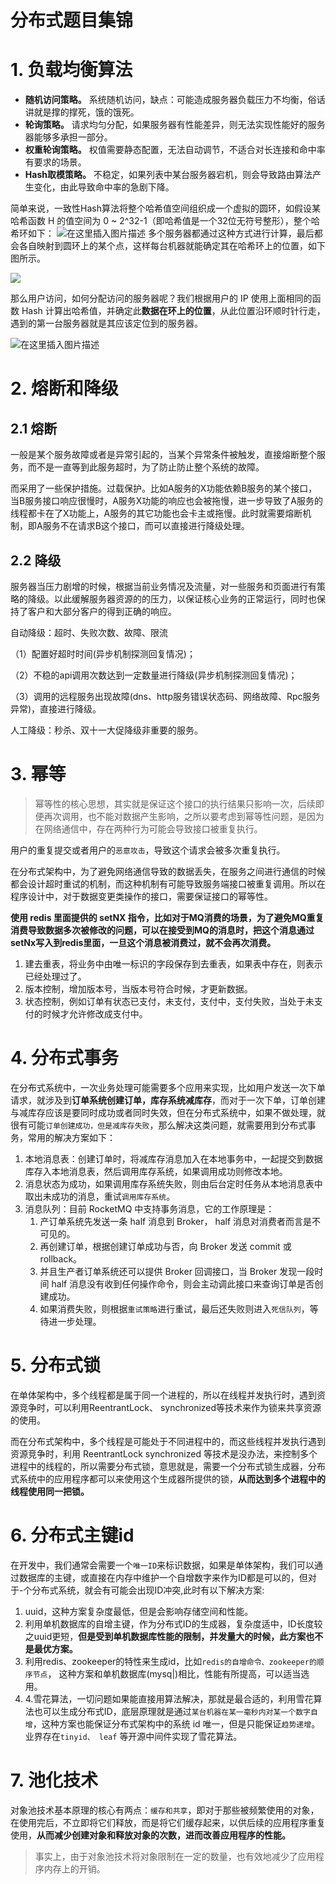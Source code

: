 # 

# 分布式题目集锦

# 1. 负载均衡算法

- **随机访问策略。** 系统随机访问，缺点：可能造成服务器负载压力不均衡，俗话讲就是撑的撑死，饿的饿死。
- **轮询策略。** 请求均匀分配，如果服务器有性能差异，则无法实现性能好的服务器能够多承担一部分。
- **权重轮询策略。** 权值需要静态配置，无法自动调节，不适合对长连接和命中率有要求的场景。
- **Hash取模策略。** 不稳定，如果列表中某台服务器宕机，则会导致路由算法产生变化，由此导致命中率的急剧下降。


简单来说，一致性Hash算法将整个哈希值空间组织成一个虚拟的圆环，如假设某哈希函数 H 的值空间为 0 ~ 2^32-1（即哈希值是一个32位无符号整形），整个哈希环如下：
![在这里插入图片描述](https://img-blog.csdnimg.cn/af8cec425b2943e896f1f913071f3e32.png?x-oss-process=image/watermark,type_d3F5LXplbmhlaQ,shadow_50,text_Q1NETiBA5bCP55Sf5Yeh5LiA,size_20,color_FFFFFF,t_70,g_se,x_16)
多个服务器都通过这种方式进行计算，最后都会各自映射到圆环上的某个点，这样每台机器就能确定其在哈希环上的位置，如下图所示。


![   ](https://img-blog.csdnimg.cn/f0738b54150445bd962072a39f8be144.png?x-oss-process=image/watermark,type_d3F5LXplbmhlaQ,shadow_50,text_Q1NETiBA5bCP55Sf5Yeh5LiA,size_20,color_FFFFFF,t_70,g_se,x_16)


那么用户访问，如何分配访问的服务器呢？我们根据用户的 IP 使用上面相同的函数 Hash 计算出哈希值，并确定此**数据在环上的位置**，从此位置沿环顺时针行走，遇到的第一台服务器就是其应该定位到的服务器。

![在这里插入图片描述](https://img-blog.csdnimg.cn/768d96b4323f48a1ba02d54b56470f21.png?x-oss-process=image/watermark,type_d3F5LXplbmhlaQ,shadow_50,text_Q1NETiBA5bCP55Sf5Yeh5LiA,size_20,color_FFFFFF,t_70,g_se,x_16)



# 2. 熔断和降级
## 2.1 熔断
一般是某个服务故障或者是异常引起的，当某个异常条件被触发，直接熔断整个服务，而不是一直等到此服务超时，为了防止防止整个系统的故障。

而采用了一些保护措施。过载保护。比如A服务的X功能依赖B服务的某个接口，当B服务接口响应很慢时，A服务X功能的响应也会被拖慢，进一步导致了A服务的线程都卡在了X功能上，A服务的其它功能也会卡主或拖慢。此时就需要熔断机制，即A服务不在请求B这个接口，而可以直接进行降级处理。


## 2.2 降级
服务器当压力剧增的时候，根据当前业务情况及流量，对一些服务和页面进行有策略的降级。以此缓解服务器资源的的压力，以保证核心业务的正常运行，同时也保持了客户和大部分客户的得到正确的响应。

自动降级：超时、失败次数、故障、限流

（1）配置好超时时间(异步机制探测回复情况)；

（2）不稳的api调用次数达到一定数量进行降级(异步机制探测回复情况)；

（3）调用的远程服务出现故障(dns、http服务错误状态码、网络故障、Rpc服务异常)，直接进行降级。

人工降级：秒杀、双十一大促降级非重要的服务。


# 3. 幂等

> 幂等性的核心思想，其实就是保证这个接口的执行结果只影响一次，后续即便再次调用，也不能对数据产生影响，之所以要考虑到幂等性问题，是因为在网络通信中，存在两种行为可能会导致接口被重复执行。

用户的重复提交或者用户的`恶意攻击`，导致这个请求会被多次重复执行。

在分布式架构中，为了避免网络通信导致的数据丢失，在服务之间进行通信的时候都会设计超时重试的机制，而这种机制有可能导致服务端接口被重复调用。所以在程序设计中，对于数据变更类操作的接口，需要保证接口的幂等性。

**使用 redis 里面提供的 setNX 指令，比如对于MQ消费的场景，为了避免MQ重复消费导致数据多次被修改的问题，可以在接受到MQ的消息时，把这个消息通过setNx写入到redis里面，一旦这个消息被消费过，就不会再次消费。**

1. 建去重表，将业务中由唯一标识的字段保存到去重表，如果表中存在，则表示已经处理过了。
2. 版本控制，增加版本号，当版本号符合时候，才更新数据。
3. 状态控制，例如订单有状态已支付，未支付，支付中，支付失败，当处于未支付的时候才允许修改成支付中。

# 4. 分布式事务
在分布式系统中，一次业务处理可能需要多个应用来实现，比如用户发送一次下单请求，就涉及到**订单系统创建订单，库存系统减库存**，而对于一次下单，订单创建与减库存应该是要同时成功或者同时失效，但在分布式系统中，如果不做处理，就很有可能`订单创建成功，但是减库存失败`，那么解决这类问题，就需要用到分布式事务，常用的解决方案如下：

1. 本地消息表：创建订单时，将减库存消息加入在本地事务中，一起提交到数据库存入本地消息表，然后调用库存系统，如果调用成功则修改本地。
2. 消息状态为成功，如果调用库存系统失败，则由后台定时任务从本地消息表中取出未成功的消息，重试`调用库存系统`。
3. 消息队列：目前 RocketMQ 中支持事务消息，它的工作原理是：
    1. 产订单系统先发送一条 half 消息到 Broker， half 消息对消费者而言是不可见的。
    2. 再创建订单，根据创建订单成功与否，向 Broker 发送 commit 或 rollback。
    3. 并且生产者订单系统还可以提供 Broker 回调接口，当 Broker 发现一段时间 half 消息没有收到任何操作命令，则会主动调此接口来查询订单是否创建成功。
    4. 如果消费失败，则根据`重试策略`进行重试，最后还失败则进入`死信队列`，等待进一步处理。

# 5. 分布式锁
在单体架构中，多个线程都是属于同一个进程的，所以在线程并发执行时，遇到资源竞争时，可以利用ReentrantLock、 synchronized等技术来作为锁来共享资源的使用。

而在分布式架构中，多个线程是可能处于不同进程中的，而这些线程并发执行遇到资源竞争时，利用 ReentrantLock synchronized 等技术是没办法，来控制多个进程中的线程的，所以需要分布式锁，意思就是，需要一个分布式锁生成器，分布式系统中的应用程序都可以来使用这个生成器所提供的锁，**从而达到多个进程中的线程使用同一把锁。**

# 6. 分布式主键id
在开发中，我们通常会需要一个`唯一ID`来标识数据，如果是单体架构，我们可以通过数据库的主键，或直接在内存中维护一个自增数字来作为ID都是可以的，但对于-个分布式系统，就会有可能会出现ID冲突,此时有以下解决方案:
1. uuid，这种方案复杂度最低，但是会影响存储空间和性能。
2. 利用单机数据库的自增主键，作为分布式ID的生成器，复杂度适中，ID长度较之uuid更短，**但是受到单机数据库性能的限制，并发量大的时候，此方案也不是最优方案。**
3. 利用redis、zookeeper的特性来生成id，比如`redis的自增命令、zookeeper的顺序节点`， 这种方案和单机数据库(mysq|)相比，性能有所提高，可以适当选用。
4. 4.雪花算法，一切问题如果能直接用算法解决，那就是最合适的，利用雪花算法也可以生成分布式ID，底层原理就是通过`某台机器在某一毫秒内对某一个数字自增`，这种方案也能保证分布式架构中的系统 id 唯一，但是只能保证`趋势递增`。业界存在`tinyid、 leaf` 等开源中间件实现了雪花算法。


# 7. 池化技术
对象池技术基本原理的核心有两点：`缓存和共享`，即对于那些被频繁使用的对象，在使用完后，不立即将它们释放，而是将它们缓存起来，以供后续的应用程序重复使用，**从而减少创建对象和释放对象的次数，进而改善应用程序的性能。**

> 事实上，由于对象池技术将对象限制在一定的数量，也有效地减少了应用程序内存上的开销。
